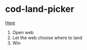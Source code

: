 # cod-land-picker
[Here](https://peekabooty.github.io/)


1. Open web
2. Let the web choose where to land
3. Win
